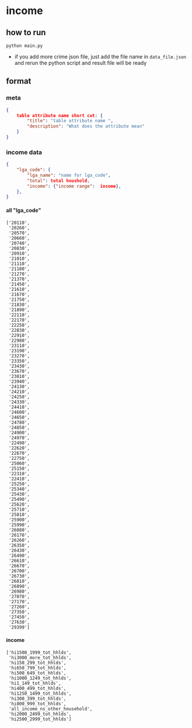 # income

## how to run
```python main.py```
- if you add more crime json file, just add the file name in ```data_file.json``` and rerun the python script and result file will be ready

## format
### meta
```json
{
    table attribute name short cut: {
        "title": "table attribute name ",
        "description": "What does the attribute mean"
    }
}
```

### income data
```json
{
    "lga_code": {
        "lga_name": "name for lga_code",
        "total": total houshold, 
        "income": {"income range":  income}, 
    },
}

```

#### all "lga_code"
```
['20110',
 '20260',
 '20570',
 '20660',
 '20740',
 '20830',
 '20910',
 '21010',
 '21110',
 '21180',
 '21270',
 '21370',
 '21450',
 '21610',
 '21670',
 '21750',
 '21830',
 '21890',
 '22110',
 '22170',
 '22250',
 '22830',
 '22910',
 '22980',
 '23110',
 '23190',
 '23270',
 '23350',
 '23430',
 '23670',
 '23810',
 '23940',
 '24130',
 '24210',
 '24250',
 '24330',
 '24410',
 '24600',
 '24650',
 '24780',
 '24850',
 '24900',
 '24970',
 '22490',
 '22620',
 '22670',
 '22750',
 '25060',
 '25150',
 '22310',
 '22410',
 '25250',
 '25340',
 '25430',
 '25490',
 '25620',
 '25710',
 '25810',
 '25900',
 '25990',
 '26080',
 '26170',
 '26260',
 '26350',
 '26430',
 '26490',
 '26610',
 '26670',
 '26700',
 '26730',
 '26810',
 '26890',
 '26980',
 '27070',
 '27170',
 '27260',
 '27350',
 '27450',
 '27630',
 '29399']
```

#### income
```
['hi1500_1999_tot_hhlds',
 'hi3000_more_tot_hhlds',
 'hi150_299_tot_hhlds',
 'hi650_799_tot_hhlds',
 'hi500_649_tot_hhlds',
 'hi1000_1249_tot_hhlds',
 'hi1_149_tot_hhlds',
 'hi400_499_tot_hhlds',
 'hi1250_1499_tot_hhlds',
 'hi300_399_tot_hhlds',
 'hi800_999_tot_hhlds',
 'all_income_ns_other_household',
 'hi2000_2499_tot_hhlds',
 'hi2500_2999_tot_hhlds']
```
